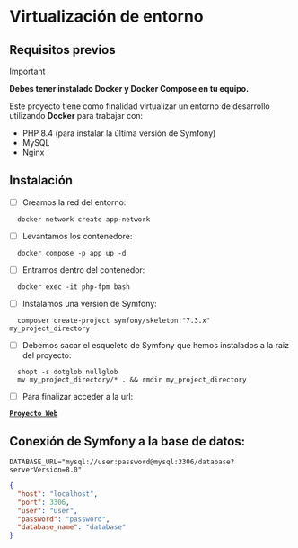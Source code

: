 # Virtualización de entorno

## Requisitos previos
> [!IMPORTANT]
> **Debes tener instalado Docker y Docker Compose en tu equipo.**

Este proyecto tiene como finalidad virtualizar un entorno de desarrollo utilizando **Docker** para trabajar con:

- PHP 8.4 (para instalar la última versión de Symfony)
- MySQL
- Nginx

## Instalación

- [ ] Creamos la red del entorno:

```shell
  docker network create app-network
```

- [ ] Levantamos los contenedore:

```shell
  docker compose -p app up -d
```

- [ ] Entramos dentro del contenedor:
```shell
  docker exec -it php-fpm bash
```

- [ ] Instalamos una versión de Symfony:
```shell
  composer create-project symfony/skeleton:"7.3.x" my_project_directory
```

- [ ] Debemos sacar el esqueleto de Symfony que hemos instalados a la raiz del proyecto:
```shell
  shopt -s dotglob nullglob
  mv my_project_directory/* . && rmdir my_project_directory
```

- [ ] Para finalizar acceder a la url:

[**`Proyecto Web`**](http://localhost:8080)

## Conexión de Symfony a la base de datos:
```.env
DATABASE_URL="mysql://user:password@mysql:3306/database?serverVersion=8.0"
```

```JSON
{
  "host": "localhost",
  "port": 3306,
  "user": "user",
  "password": "password",
  "database_name": "database"
}
```

